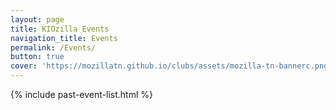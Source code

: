 ```yaml
---
layout: page
title: KIOzilla Events
navigation_title: Events
permalink: /Events/
button: true
cover: 'https://mozillatn.github.io/clubs/assets/mozilla-tn-bannerc.png'
---
```


{% include past-event-list.html %}
